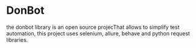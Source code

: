 # DonBot
the donbot library is an open source projecThat allows to simplify test automation, this project uses selenium, allure, behave and python request libraries.
